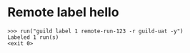 # Remote label hello

    >>> run("guild label 1 remote-run-123 -r guild-uat -y")
    Labeled 1 run(s)
    <exit 0>
